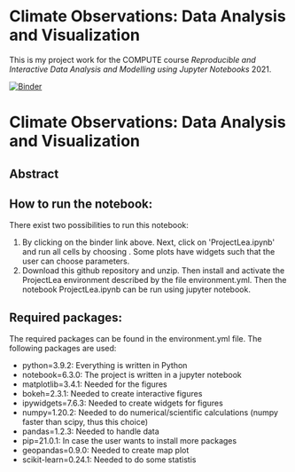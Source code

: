 # Climate Observations: Data Analysis and Visualization

This is my project work for the COMPUTE course *Reproducible and Interactive Data Analysis and Modelling using Jupyter Notebooks* 2021.

[![Binder](https://mybinder.org/badge_logo.svg)](https://mybinder.org/v2/gh/teokem/project-work-2021-LeaMikoV/HEAD)

# Climate Observations: Data Analysis and Visualization

## Abstract


## How to run the notebook:
There exist two possibilities to run this notebook:
1) By clicking on the binder link above. Next, click on 'ProjectLea.ipynb' and run all cells by choosing . Some plots have widgets such that the user can choose parameters.
2) Download this github repository and unzip. Then install and activate the ProjectLea environment described by the file environment.yml. Then the notebook ProjectLea.ipynb can be run using jupyter notebook.

## Required packages:
The required packages can be found in the environment.yml file. The following packages are used:
  - python=3.9.2: Everything is written in Python
  - notebook=6.3.0: The project is written in a jupyter notebook
  - matplotlib=3.4.1: Needed for the figures
  - bokeh=2.3.1: Needed to create interactive figures
  - ipywidgets=7.6.3: Needed to create widgets for figures
  - numpy=1.20.2: Needed to do numerical/scientific calculations (numpy faster than scipy, thus this choice)
  - pandas=1.2.3: Needed to handle data
  - pip=21.0.1: In case the user wants to install more packages
  - geopandas=0.9.0: Needed to create map plot
  - scikit-learn=0.24.1: Needed to do some statistis


